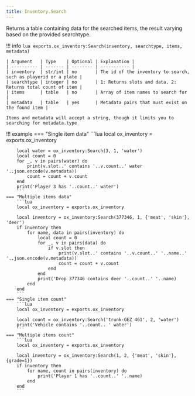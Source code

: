```yaml
---
title: Inventory.Search
---
```

Returns a table containing data for the searched items, the result varying based on the provided searchtype.

!!! info
	```lua
	exports.ox_inventory:Search(inventory, searchtype, items, metadata)
	```

	| Argument   | Type    | Optional | Explanation |
	| ---------- | ------- | -------- | ----------- |
	| inventory  | str/int | no       | The id of the inventory to search, such as playerid or a plate |
	| searchtype | integer | no       | 1: Returns slots and data, 2: Returns total count of item |
	| items      | table   | no       | Array of item names to search for |
	| metadata   | table   | yes      | Metadata pairs that must exist on the found item |
	
	Items and metadata will accept a string, though it limits you to searching for metadata.type


!!! example
	=== "Single item data"
		```lua
		local ox_inventory = exports.ox_inventory

		local water = ox_inventory:Search(3, 1, 'water')
		local count = 0
		for _, v in pairs(water) do
			print(v.slot..' contains '..v.count..' water '..json.encode(v.metadata))
			count = count + v.count
		end
		print('Player 3 has '..count..' water')
		```
	=== "Multiple items data"
		```lua
		local ox_inventory = exports.ox_inventory

		local inventory = ox_inventory:Search(377346, 1, {'meat', 'skin'}, 'deer')
		if inventory then
			for name, data in pairs(inventory) do
				local count = 0
				for _, v in pairs(data) do
					if v.slot then
						print(v.slot..' contains '..v.count..' '..name..' '..json.encode(v.metadata))
						count = count + v.count
					end
				end
				print('Drop 377346 contains deer '..count..' '..name)
			end
		end
		```
	=== "Single item count"
		```lua
		local ox_inventory = exports.ox_inventory

		local count = ox_inventory:Search('trunk-GEZ 461', 2, 'water')
		print('Vehicle contains '..count.. ' water')
		```
	=== "Multiple items count"
		```lua
		local ox_inventory = exports.ox_inventory

		local inventory = ox_inventory:Search(1, 2, {'meat', 'skin'}, {grade=1})
		if inventory then
			for name, count in pairs(inventory) do
				print('Player 1 has '..count..' '..name)
			end
		end
		```
